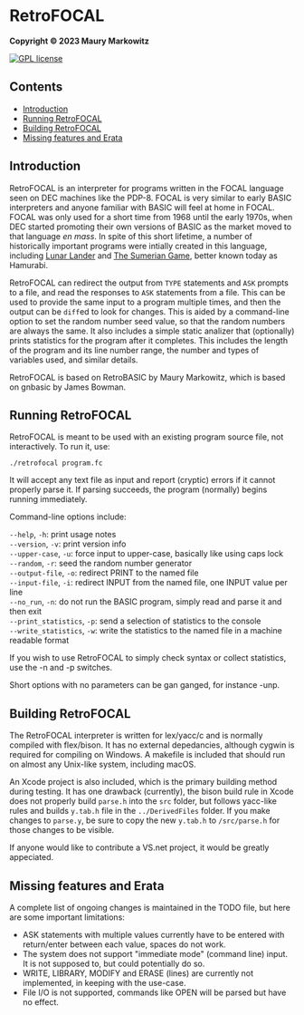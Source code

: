 RetroFOCAL
==========

**Copyright © 2023 Maury Markowitz**

[![GPL license](http://img.shields.io/badge/license-GPL-brightgreen.svg)](https://opensource.org/licenses/gpl-license)

## Contents

* [Introduction](#introduction)
* [Running RetroFOCAL](#running-retrofocal)
* [Building RetroFOCAL](#building-retrofocal)
* [Missing features and Erata](#missing-features-and-erata)

## Introduction

RetroFOCAL is an interpreter for programs written in the FOCAL language seen on DEC machines like the PDP-8. FOCAL is very similar to early BASIC interpreters and anyone familiar with BASIC will feel at home in FOCAL. FOCAL was only used for a short time from 1968 until the early 1970s, when DEC started promoting their own versions of BASIC as the market moved to that language *en mass*. In spite of this short lifetime, a number of historically important programs were intially created in this language, including [Lunar Lander](https://www.cs.brandeis.edu/~storer/LunarLander/LunarLander.html) and [The Sumerian Game](https://en.wikipedia.org/wiki/The_Sumerian_Game), better known today as Hamurabi.

RetroFOCAL can redirect the output from `TYPE` statements and `ASK` prompts to a file, and read the responses to `ASK` statements from a file. This can be used to provide the same input to a program multiple times, and then the output can be `diff`ed to look for changes. This is aided by a command-line option to set the random number seed value, so that the random numbers are always the same. It also includes a simple static analizer that (optionally) prints statistics for the program after it completes. This includes the length of the program and its line number range, the number and types of variables used, and similar details.

RetroFOCAL is based on RetroBASIC by Maury Markowitz, which is based on gnbasic by James Bowman.
 
## Running RetroFOCAL

RetroFOCAL is meant to be used with an existing program source file, not interactively. To run it, use:

```./retrofocal program.fc```

It will accept any text file as input and report (cryptic) errors if it cannot properly parse it. If parsing succeeds, the program (normally) begins running immediately.

Command-line options include:

`--help`, `-h`: print usage notes  
`--version`, `-v`: print version info  
`--upper-case`, `-u`: force input to upper-case, basically like using caps lock  
`--random`, `-r`: seed the random number generator  
`--output-file`, `-o`: redirect PRINT to the named file  
`--input-file`, `-i`: redirect INPUT from the named file, one INPUT value per line  
`--no_run`, `-n`: do not run the BASIC program, simply read and parse it and then exit  
`--print_statistics`, `-p`: send a selection of statistics to the console  
`--write_statistics`, `-w`: write the statistics to the named file in a machine readable format

If you wish to use RetroFOCAL to simply check syntax or collect statistics, use the -n and -p switches.

Short options with no parameters can be gan ganged, for instance -unp.

## Building RetroFOCAL

The RetroFOCAL interpreter is written for lex/yacc/c and is normally compiled with flex/bison. It has no external depedancies, although cygwin is required for compiling on Windows. A makefile is included that should run on almost any Unix-like system, including macOS.

An Xcode project is also included, which is the primary building method during testing. It has one drawback (currently), the bison build rule in Xcode does not properly build `parse.h` into the `src` folder, but follows yacc-like rules and builds `y.tab.h` file in the `../DerivedFiles` folder. If you make changes to `parse.y`, be sure to copy the new `y.tab.h` to `/src/parse.h` for those changes to be visible.

If anyone would like to contribute a VS.net project, it would be greatly appeciated.

## Missing features and Erata

A complete list of ongoing changes is maintained in the TODO file, but here are some important limitations:

* ASK statements with multiple values currently have to be entered with return/enter between each value, spaces do not work.
* The system does not support "immediate mode" (command line) input. It is not supposed to, but could potentially do so.
* WRITE, LIBRARY, MODIFY and ERASE (lines) are currently not implemented, in keeping with the use-case.
* File I/O is not supported, commands like OPEN will be parsed but have no effect.
